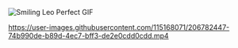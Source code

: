 ![Smiling Leo Perfect GIF](https://user-images.githubusercontent.com/115168071/206751176-76fdc7b6-b604-4a62-a937-f14b4cef644d.gif)


https://user-images.githubusercontent.com/115168071/206782447-74b990de-b89d-4ec7-bff3-de2e0cdd0cdd.mp4

